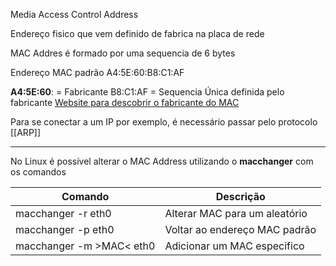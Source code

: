 
Media Access Control Address



Endereço fisico que vem definido de fabrica na placa de rede

MAC Addres é formado por uma sequencia de 6 bytes

Endereço MAC padrão
	A4:5E:60:B8:C1:AF


**A4:5E:60**:  = Fabricante
B8:C1:AF = Sequencia Única definida pelo fabricante
[Website para descobrir o fabricante do MAC](https://macvendors.com)


Para se conectar a um IP por exemplo, é necessário passar pelo protocolo [[ARP]]

---
No Linux é possível alterar o MAC Address utilizando o **macchanger** com os comandos

| Comando                  | Descrição                     |
| ------------------------ | ----------------------------- |
| macchanger -r eth0       | Alterar MAC para um aleatório |
| macchanger -p eth0       | Voltar ao endereço MAC padrão |
| macchanger -m >MAC< eth0 | Adicionar um MAC especifico   |


